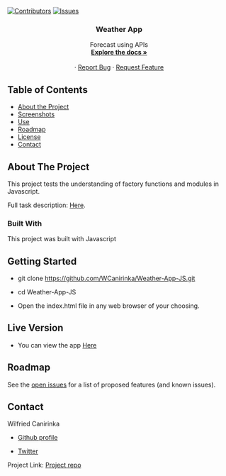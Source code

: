 [![Contributors][contributors-shield]][contributors-url]
[![Issues][issues-shield]][issues-url]
<br />
<p align="center">
 
  <h3 align="center">Weather App</h3>
  <p align="center">
    Forecast using APIs
    <br />
    <a href="https://github.com/WCanirinka/Weather-App-JS"><strong>Explore the docs »</strong></a>
    <br />
    <br />
    ·
    <a href="https://github.com/WCanirinka/Weather-App-JS">Report Bug</a>
    ·
    <a href="https://github.com/WCanirinka/Weather-App-JS">Request Feature</a>
  </p>
</p>


<!-- TABLE OF CONTENTS -->
## Table of Contents

* [About the Project](#about-the-project)
* [Screenshots](#screenshots)
* [Use](#use)
* [Roadmap](#roadmap)
* [License](#license)
* [Contact](#contact)



<!-- ABOUT THE PROJECT -->
## About The Project

This project tests the understanding of factory functions and modules in Javascript.

Full task description: [Here](https://www.theodinproject.com/courses/javascript/lessons/weather-app).



### Built With

This project was built with Javascript


## Getting Started

- git clone https://github.com/WCanirinka/Weather-App-JS.git

- cd Weather-App-JS

- Open the index.html file in any web browser of your choosing.


## Live Version

- You can view the app [Here](https://raw.githack.com/WCanirinka/Weather-App-JS/feature/dist/index.html)

<!-- ROADMAP -->
## Roadmap

See the [open issues](https://github.com/fWCanirinka/Weather-App-JS/issues) for a list of proposed features (and known issues).


<!-- CONTACT -->
## Contact
Wilfried Canirinka

* [Github profile](https://github.com/WCanirinka)

* [Twitter](https://twitter.com/WCanirinka )

Project Link: [Project repo](https://github.com/WCanirinka/Weather-App-JS)

<!-- MARKDOWN LINKS & IMAGES -->
<!-- https://www.markdownguide.org/basic-syntax/#reference-style-links -->
[contributors-shield]: https://img.shields.io/badge/Contributors-2-%2300ff00
[contributors-url]: https://github.com/WCanirinka/Weather-App-JS/graphs/contributors
[issues-shield]: https://img.shields.io/badge/issues-0-%2300ff00
[issues-url]: https://github.com/WCanirinka/Weather-App-JS/issues/
